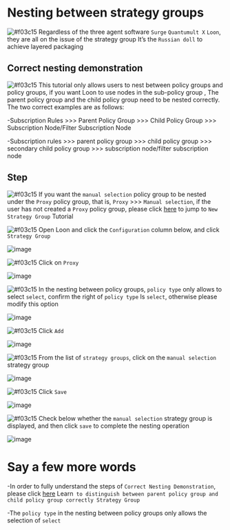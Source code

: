 # Nesting between strategy groups

![#f03c15](https://placehold.it/15/f03c15/000000?text=+) Regardless of the three agent software `Surge` `Quantumult X` `Loon`, they are all on the issue of the strategy group It’s the `Russian doll` to achieve layered packaging

## Correct nesting demonstration

![#f03c15](https://placehold.it/15/f03c15/000000?text=+) This tutorial only allows users to nest between policy groups and policy groups, if you want Loon to use nodes in the sub-policy group , The parent policy group and the child policy group need to be nested correctly. The two correct examples are as follows:

-Subscription Rules >>> Parent Policy Group >>> Child Policy Group >>> Subscription Node/Filter Subscription Node

-Subscription rules >>> parent policy group >>> child policy group >>> secondary child policy group >>> subscription node/filter subscription node

## Step

![#f03c15](https://placehold.it/15/f03c15/000000?text=+) If you want the `manual selection` policy group to be nested under the `Proxy` policy group, that is, `Proxy` >>> `Manual selection`, if the user has not created a `Proxy` policy group, please click [here](https://github.com/chiupam/tutorial/blob/master/Loon/Plus/New_Proxy_Group.md) to jump to `New Strategy Group` Tutorial

![#f03c15](https://placehold.it/15/f03c15/000000?text=+) Open Loon and click the `Configuration` column below, and click `Strategy Group`

![image](https://raw.githubusercontent.com/chiupam/tutorial-image/master/Loon/Plus/Proxy_Group.jpg)

![#f03c15](https://placehold.it/15/f03c15/000000?text=+) Click on `Proxy`

![image](https://raw.githubusercontent.com/chiupam/tutorial-image/master/Loon/Plus/Matryoshka_1.jpg)

![#f03c15](https://placehold.it/15/f03c15/000000?text=+) In the nesting between policy groups, `policy type` only allows to select `select`, confirm the right of `policy type` Is `select`, otherwise please modify this option

![image](https://raw.githubusercontent.com/chiupam/tutorial-image/master/Loon/Plus/Matryoshka_2.jpg)

![#f03c15](https://placehold.it/15/f03c15/000000?text=+) Click `Add`

![image](https://raw.githubusercontent.com/chiupam/tutorial-image/master/Loon/Plus/Matryoshka_3.jpg)

![#f03c15](https://placehold.it/15/f03c15/000000?text=+) From the list of `strategy groups`, click on the `manual selection` strategy group

![image](https://raw.githubusercontent.com/chiupam/tutorial-image/master/Loon/Plus/Matryoshka_4.jpg)

![#f03c15](https://placehold.it/15/f03c15/000000?text=+) Click `Save`

![image](https://raw.githubusercontent.com/chiupam/tutorial-image/master/Loon/Plus/Matryoshka_5.jpg)

![#f03c15](https://placehold.it/15/f03c15/000000?text=+) Check below whether the `manual selection` strategy group is displayed, and then click `save` to complete the nesting operation

![image](https://raw.githubusercontent.com/chiupam/tutorial-image/master/Loon/Plus/Matryoshka_6.jpg)

# Say a few more words

-In order to fully understand the steps of `Correct Nesting Demonstration`, please click [here](https://github.com/chiupam/tutorial/blob/master/Loon/Plus/TOP_Policy.md) Learn` to distinguish between parent policy group and child policy group correctly Strategy Group`

-The `policy type` in the nesting between policy groups only allows the selection of `select`
